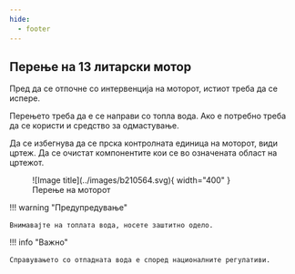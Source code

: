 ```yaml
---
hide:
  - footer
---
```


## Перење на 13 литарски мотор

Пред да се отпочне со интервенција на моторот, истиот треба да се испере.

Перењето треба да е се направи со топла вода. Ако е потребно треба да се користи и средство за одмастување.

Да се избегнува да се прска контролната единица на моторот, види цртеж. Да се очистат компонентите кои се во означената област на цртежот.

<figure markdown>
  ![Image title](../images/b210564.svg){ width="400" }
  <figcaption>Перење на моторот</figcaption>
</figure>


!!! warning "Предупредување"

    Внимавајте на топлата вода, носете заштитно одело.

!!! info "Важно"

    Справувањето со отпадната вода е според националните регулативи.